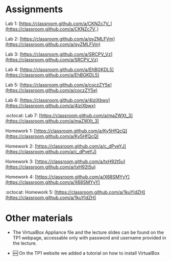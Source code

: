# Assignments

Lab 1: [https://classroom.github.com/a/CKNZc7V_](https://classroom.github.com/a/CKNZc7V_)

Lab 2: [https://classroom.github.com/a/qyZMLFVm](https://classroom.github.com/a/qyZMLFVm)

Lab 3: [https://classroom.github.com/a/SRCPV_Vz](https://classroom.github.com/a/SRCPV_Vz)

Lab 4: [https://classroom.github.com/a/EhBGKDL5](https://classroom.github.com/a/EhBGKDL5)

Lab 5: [https://classroom.github.com/a/coczZY5e](https://classroom.github.com/a/coczZY5e)

Lab 6: [https://classroom.github.com/a/4iziXbwx](https://classroom.github.com/a/4iziXbwx)

:octocat: Lab 7: [https://classroom.github.com/a/maZWXt_3](https://classroom.github.com/a/maZWXt_3)

Homework 1: [https://classroom.github.com/a/Ky5HfQcQ](https://classroom.github.com/a/Ky5HfQcQ)

Homework 2: [https://classroom.github.com/a/c_dPveYJ](https://classroom.github.com/a/c_dPveYJ)

Homework 3: [https://classroom.github.com/a/txH92t5u](https://classroom.github.com/a/txH92t5u)

Homework 4: [https://classroom.github.com/a/X68SMYyY](https://classroom.github.com/a/X68SMYyY)

:octocat: Homework 5: [https://classroom.github.com/a/1kuYIdZH](https://classroom.github.com/a/1kuYIdZH)

# Other materials

* The VirtualBox Appliance file and the lecture slides can be found on the TP1 webpage,
accessable only with password and username provided in the lecture.

* :new: On the TP1 website we added a tutorial on how to install VirtualBox 

